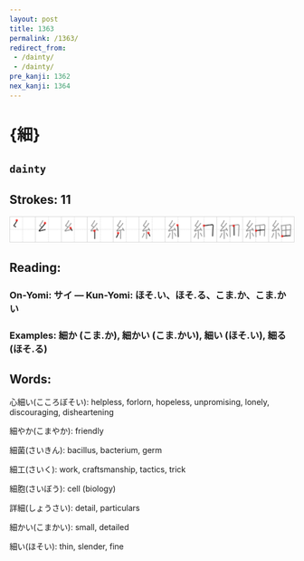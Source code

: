```yaml
---
layout: post
title: 1363
permalink: /1363/
redirect_from:
 - /dainty/
 - /dainty/
pre_kanji: 1362
nex_kanji: 1364
---
```


# {細}

## `dainty`

## Strokes: 11

<div class="stroke"><img src="../images/E7B4B0.png" /></div>

## Reading:

### On-Yomi: サイ &mdash; Kun-Yomi: ほそ.い、ほそ.る、こま.か、こま.かい

### Examples: 細か (こま.か), 細かい (こま.かい), 細い (ほそ.い), 細る (ほそ.る)

## Words:

心細い(こころぼそい): helpless, forlorn, hopeless, unpromising, lonely, discouraging, disheartening

細やか(こまやか): friendly

細菌(さいきん): bacillus, bacterium, germ

細工(さいく): work, craftsmanship, tactics, trick

細胞(さいぼう): cell (biology)

詳細(しょうさい): detail, particulars

細かい(こまかい): small, detailed

細い(ほそい): thin, slender, fine
